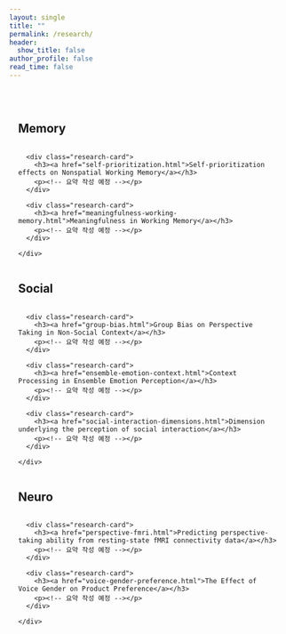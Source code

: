 ```yaml
---
layout: single
title: ""
permalink: /research/
header:
  show_title: false
author_profile: false
read_time: false
---
```


<style>
.research-section {
  max-width: 1200px;
  margin: 0 auto;
  padding: 2rem 1rem;
}

.research-category {
  margin-bottom: 3rem;
}

.research-grid {
  display: grid;
  grid-template-columns: repeat(auto-fit, minmax(300px, 1fr));
  gap: 1.5rem;
}

.research-card {
  border: 1px solid #ddd;
  border-radius: 8px;
  padding: 1rem;
  background: #fff;
  box-shadow: 0 2px 4px rgba(0,0,0,0.05);
}

.research-card h3 {
  margin-top: 0;
}

.research-card a {
  color: #c43c3c;
  font-weight: bold;
  text-decoration: none;
}
</style>

<div class="research-section">

  <!-- Memory -->
  <div class="research-category">
    <h2><strong>Memory</strong></h2>
    <div class="research-grid">

      <div class="research-card">
        <h3><a href="self-prioritization.html">Self-prioritization effects on Nonspatial Working Memory</a></h3>
        <p><!-- 요약 작성 예정 --></p>
      </div>

      <div class="research-card">
        <h3><a href="meaningfulness-working-memory.html">Meaningfulness in Working Memory</a></h3>
        <p><!-- 요약 작성 예정 --></p>
      </div>

    </div>
  </div>

  <!-- Social -->
  <div class="research-category">
    <h2><strong>Social</strong></h2>
    <div class="research-grid">

      <div class="research-card">
        <h3><a href="group-bias.html">Group Bias on Perspective Taking in Non-Social Context</a></h3>
        <p><!-- 요약 작성 예정 --></p>
      </div>

      <div class="research-card">
        <h3><a href="ensemble-emotion-context.html">Context Processing in Ensemble Emotion Perception</a></h3>
        <p><!-- 요약 작성 예정 --></p>
      </div>

      <div class="research-card">
        <h3><a href="social-interaction-dimensions.html">Dimension underlying the perception of social interaction</a></h3>
        <p><!-- 요약 작성 예정 --></p>
      </div>

    </div>
  </div>

  <!-- Neuro -->
  <div class="research-category">
    <h2><strong>Neuro</strong></h2>
    <div class="research-grid">

      <div class="research-card">
        <h3><a href="perspective-fmri.html">Predicting perspective-taking ability from resting-state fMRI connectivity data</a></h3>
        <p><!-- 요약 작성 예정 --></p>
      </div>

      <div class="research-card">
        <h3><a href="voice-gender-preference.html">The Effect of Voice Gender on Product Preference</a></h3>
        <p><!-- 요약 작성 예정 --></p>
      </div>

    </div>
  </div>

</div>
